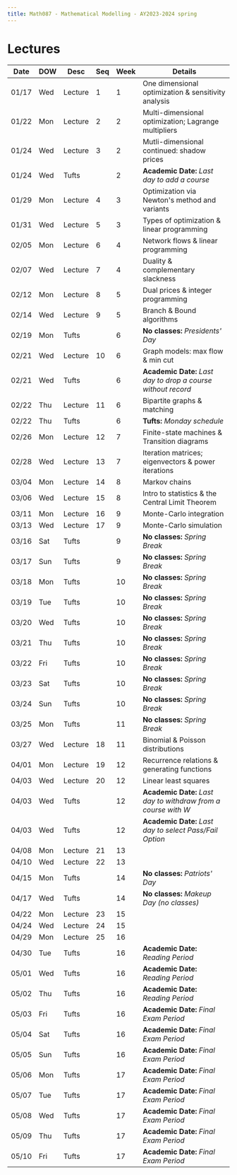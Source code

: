 ```yaml
---
title: Math087 - Mathematical Modelling - AY2023-2024 spring
---
```


# **Lectures**
  

  | Date  | DOW | Desc    | Seq | Week | Details                                                        |
  |-------|-----|---------|-----|------|----------------------------------------------------------------|
  | 01/17 | Wed | Lecture | 1   | 1    | One dimensional optimization & sensitivity analysis            |
  | 01/22 | Mon | Lecture | 2   | 2    | Multi-dimensional optimization; Lagrange multipliers           |
  | 01/24 | Wed | Lecture | 3   | 2    | Mutli-dimensional continued: shadow prices                     |
  | 01/24 | Wed | Tufts   |     | 2    | **Academic Date:** *Last day to add a course*                  |
  | 01/29 | Mon | Lecture | 4   | 3    | Optimization via Newton's method and variants                  |
  | 01/31 | Wed | Lecture | 5   | 3    | Types of optimization & linear programming                     |
  | 02/05 | Mon | Lecture | 6   | 4    | Network flows & linear programming                             |
  | 02/07 | Wed | Lecture | 7   | 4    | Duality & complementary slackness                              |
  | 02/12 | Mon | Lecture | 8   | 5    | Dual prices & integer programming                              |
  | 02/14 | Wed | Lecture | 9   | 5    | Branch & Bound algorithms                                      |
  | 02/19 | Mon | Tufts   |     | 6    | **No classes:** *Presidents' Day*                              |
  | 02/21 | Wed | Lecture | 10  | 6    | Graph models: max flow & min cut                               |
  | 02/21 | Wed | Tufts   |     | 6    | **Academic Date:** *Last day to drop a course without record*  |
  | 02/22 | Thu | Lecture | 11  | 6    | Bipartite graphs & matching                                    |
  | 02/22 | Thu | Tufts   |     | 6    | **Tufts:** *Monday schedule*                                   |
  | 02/26 | Mon | Lecture | 12  | 7    | Finite-state machines & Transition diagrams                    |
  | 02/28 | Wed | Lecture | 13  | 7    | Iteration matrices; eigenvectors & power iterations            |
  | 03/04 | Mon | Lecture | 14  | 8    | Markov chains                                                  |
  | 03/06 | Wed | Lecture | 15  | 8    | Intro to statistics & the Central Limit Theorem                |
  | 03/11 | Mon | Lecture | 16  | 9    | Monte-Carlo integration                                        |
  | 03/13 | Wed | Lecture | 17  | 9    | Monte-Carlo simulation                                         |
  | 03/16 | Sat | Tufts   |     | 9    | **No classes:** *Spring Break*                                 |
  | 03/17 | Sun | Tufts   |     | 9    | **No classes:** *Spring Break*                                 |
  | 03/18 | Mon | Tufts   |     | 10   | **No classes:** *Spring Break*                                 |
  | 03/19 | Tue | Tufts   |     | 10   | **No classes:** *Spring Break*                                 |
  | 03/20 | Wed | Tufts   |     | 10   | **No classes:** *Spring Break*                                 |
  | 03/21 | Thu | Tufts   |     | 10   | **No classes:** *Spring Break*                                 |
  | 03/22 | Fri | Tufts   |     | 10   | **No classes:** *Spring Break*                                 |
  | 03/23 | Sat | Tufts   |     | 10   | **No classes:** *Spring Break*                                 |
  | 03/24 | Sun | Tufts   |     | 10   | **No classes:** *Spring Break*                                 |
  | 03/25 | Mon | Tufts   |     | 11   | **No classes:** *Spring Break*                                 |
  | 03/27 | Wed | Lecture | 18  | 11   | Binomial & Poisson distributions                               |
  | 04/01 | Mon | Lecture | 19  | 12   | Recurrence relations & generating functions                    |
  | 04/03 | Wed | Lecture | 20  | 12   | Linear least squares                                           |
  | 04/03 | Wed | Tufts   |     | 12   | **Academic Date:** *Last day to withdraw from a course with W* |
  | 04/03 | Wed | Tufts   |     | 12   | **Academic Date:** *Last day to select Pass/Fail Option*       |
  | 04/08 | Mon | Lecture | 21  | 13   |                                                                |
  | 04/10 | Wed | Lecture | 22  | 13   |                                                                |
  | 04/15 | Mon | Tufts   |     | 14   | **No classes:** *Patriots' Day*                                |
  | 04/17 | Wed | Tufts   |     | 14   | **No classes:** *Makeup Day (no classes)*                      |
  | 04/22 | Mon | Lecture | 23  | 15   |                                                                |
  | 04/24 | Wed | Lecture | 24  | 15   |                                                                |
  | 04/29 | Mon | Lecture | 25  | 16   |                                                                |
  | 04/30 | Tue | Tufts   |     | 16   | **Academic Date:** *Reading Period*                            |
  | 05/01 | Wed | Tufts   |     | 16   | **Academic Date:** *Reading Period*                            |
  | 05/02 | Thu | Tufts   |     | 16   | **Academic Date:** *Reading Period*                            |
  | 05/03 | Fri | Tufts   |     | 16   | **Academic Date:** *Final Exam Period*                         |
  | 05/04 | Sat | Tufts   |     | 16   | **Academic Date:** *Final Exam Period*                         |
  | 05/05 | Sun | Tufts   |     | 16   | **Academic Date:** *Final Exam Period*                         |
  | 05/06 | Mon | Tufts   |     | 17   | **Academic Date:** *Final Exam Period*                         |
  | 05/07 | Tue | Tufts   |     | 17   | **Academic Date:** *Final Exam Period*                         |
  | 05/08 | Wed | Tufts   |     | 17   | **Academic Date:** *Final Exam Period*                         |
  | 05/09 | Thu | Tufts   |     | 17   | **Academic Date:** *Final Exam Period*                         |
  | 05/10 | Fri | Tufts   |     | 17   | **Academic Date:** *Final Exam Period*                         |
